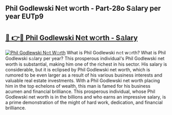 ## Phil Godlewski N𝚎t w𝚘rth - Part-28o S𝚊lary per year EUTp9

# <h2><a href="http://gc2n4y.nevu.top/?p=Phil+Godlewski">🔗 👉🔴 Phil Godlewski N𝚎t w𝚘rth - S𝚊lary</a></h2>

[![Phil Godlewski N𝚎t W𝚘rth](https://i.imgur.com/Oavwk0R.jpeg)](http://gc2n4y.nevu.top/?p=Phil+Godlewski)
What is Phil Godlewski n𝚎t w𝚘rth? What is Phil Godlewski s𝚊lary per year?
This prosperous individual's Phil Godlewski net worth is substantial, making him one of the richest in his sector. His salary is considerable, but it is eclipsed by Phil Godlewski net worth, which is rumored to be even larger as a result of his various business interests and valuable real estate investments. With a Phil Godlewski net worth placing him in the top echelons of wealth, this man is famed for his business acumen and financial brilliance. This prosperous individual, whose Phil Godlewski net worth is in the billions and who earns an impressive salary, is a prime demonstration of the might of hard work, dedication, and financial brilliance.
